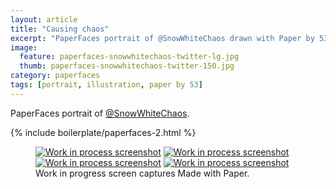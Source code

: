 ```yaml
---
layout: article
title: "Causing chaos"
excerpt: "PaperFaces portrait of @SnowWhiteChaos drawn with Paper by 53 on an iPad."
image: 
  feature: paperfaces-snowwhitechaos-twitter-lg.jpg
  thumb: paperfaces-snowwhitechaos-twitter-150.jpg
category: paperfaces
tags: [portrait, illustration, paper by 53]
---
```


PaperFaces portrait of [@SnowWhiteChaos](http://twitter.com/SnowWhiteChaos).

{% include boilerplate/paperfaces-2.html %}

<figure class="third">
	<a href="{{ site.url }}/images/paperfaces-snowwhitechaos-process-1-lg.jpg"><img src="{{ site.url }}/images/paperfaces-snowwhitechaos-process-1-600.jpg" alt="Work in process screenshot"></a>
	<a href="{{ site.url }}/images/paperfaces-snowwhitechaos-process-2-lg.jpg"><img src="{{ site.url }}/images/paperfaces-snowwhitechaos-process-2-600.jpg" alt="Work in process screenshot"></a>
	<a href="{{ site.url }}/images/paperfaces-snowwhitechaos-process-3-lg.jpg"><img src="{{ site.url }}/images/paperfaces-snowwhitechaos-process-3-600.jpg" alt="Work in process screenshot"></a>
	<a href="{{ site.url }}/images/paperfaces-snowwhitechaos-process-4-lg.jpg"><img src="{{ site.url }}/images/paperfaces-snowwhitechaos-process-4-600.jpg" alt="Work in process screenshot"></a>
	<figcaption>Work in progress screen captures Made with Paper.</figcaption>
</figure>
